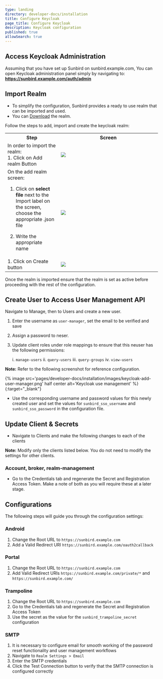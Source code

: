 ```yaml
---
type: landing
directory: developer-docs/installation
title: Configure Keycloak 
page_title: Configure Keycloak
description: Keycloak configuration
published: true
allowSearch: true
---
```


## Access Keycloak Administration

Assuming that you have set up Sunbird on sunbird.example.com, You can open Keycloak administration panel simply by navigating to: **https://sunbird.example.com/auth/admin**

## Import Realm

- To simplify the configuration, Sunbird provides a ready to use realm that can be imported and used. 
- You can [Download](https://raw.githubusercontent.com/project-sunbird/project-sunbird.github.io/dev/pages/developer-docs/installation/other_files/keycloak-realm.json) the realm.

Follow the steps to add, import and create the keycloak realm:
<table>
    <tr>
         <th style="width:35%;">Step</th>
         <th style="width:65%;">Screen</th>
    </tr>
 <tr>
        <td> 
        In order to  import the realm:<br> 
        1. Click on Add realm Button
        </td>
            <td>
            <img src="pages/developer-docs/installation/images/keycloack-add-realm.png">
            </td>
</tr>
<tr>
        <td> On the add realm screen:<br>
        
1. Click on <strong>select file</strong> next to the Import label on the screen, choose the appropriate .json file <br>

2. Write the appropriate name <br>
        </td>
            <td>
            <img src="pages/developer-docs/installation/images/keycloak-choose-json.png">
            </td>
</tr>
<tr>
        <td> 1. Click on Create button
        </td>
            <td>
            <img src="pages/developer-docs/installation/images/keycloak-import-realm-create.png">
            </td>
</tr>
</table>

Once the realm is imported ensure that the realm is set as active before proceeding with the rest of the configuration.

## Create User to Access User Management API

Navigate to Manage, then to Users and create a new user.

1. Enter the username as `user-manager`, set the email to be verified and save

2. Assign a password to neser.

3. Update client roles under role mappings to ensure that this neuser has the following permissions:
   
    i.   `manage-users`
    ii.  `query-users`
    iii. `query-groups`
    iv.  `view-users` 

**Note:** Refer to the following screenshot for reference configuration.


{% image src='pages/developer-docs/installation/images/keycloak-add-user-manager.png' half center alt='Keycloak use management' %}{:target="_blank"}

- Use the corresponding username and password values for this newly created user and set the values for `sunbird_sso_username` and `sunbird_sso_password` in the configuration file.

## Update Client & Secrets

- Navigate to Clients and make the following changes to each of the clients

**Note:** Modify only the clients listed below. You do not need to modify the settings for other clients.

### Account, broker, realm-management

- Go to the Credentials tab and regenerate the Secret and Registration Access Token. Make a note of both as you will require these at a later stage.

## Configurations

The following steps will guide you through the configuration settings:

### Android

1. Change the Root URL to `https://sunbird.example.com`
2. Add a Valid Redirect URI `https://sunbird.example.com/oauth2callback`

### Portal

1. Change the Root URL to `https://sunbird.example.com`
2. Add Valid Redirect URIs `https://sunbird.example.com/private/*` and `https://sunbird.example.com/`

### Trampoline

1. Change the Root URL to `https://sunbird.example.com`
2. Go to the Credentials tab and regenerate the Secret and Registration Access Token
3. Use the secret as the value for the `sunbird_trampoline_secret` configuration

### SMTP

1. It is necessary to configure email for smooth working of the password reset functionality and user management workflows
2. Navigate to `Realm Settings > Email`
3. Enter the SMTP credentials
4. Click the Test Connection button to verify that the SMTP connection is configured correctly
